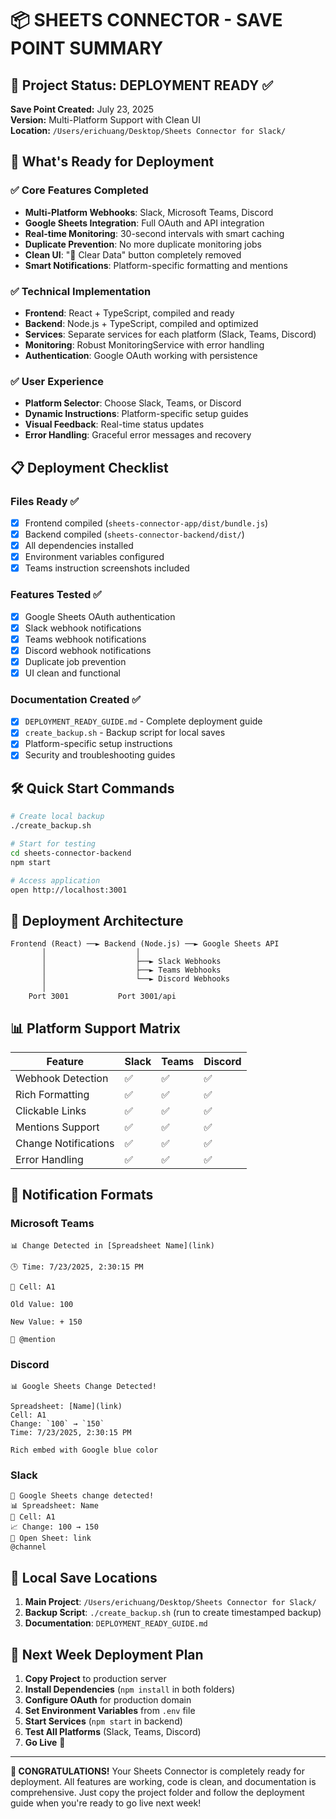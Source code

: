 # 📦 SHEETS CONNECTOR - SAVE POINT SUMMARY

## 🎯 Project Status: DEPLOYMENT READY ✅

**Save Point Created:** July 23, 2025  
**Version:** Multi-Platform Support with Clean UI  
**Location:** `/Users/erichuang/Desktop/Sheets Connector for Slack/`

## 🚀 What's Ready for Deployment

### ✅ Core Features Completed
- **Multi-Platform Webhooks**: Slack, Microsoft Teams, Discord
- **Google Sheets Integration**: Full OAuth and API integration
- **Real-time Monitoring**: 30-second intervals with smart caching
- **Duplicate Prevention**: No more duplicate monitoring jobs
- **Clean UI**: "🧹 Clear Data" button completely removed
- **Smart Notifications**: Platform-specific formatting and mentions

### ✅ Technical Implementation
- **Frontend**: React + TypeScript, compiled and ready
- **Backend**: Node.js + TypeScript, compiled and optimized
- **Services**: Separate services for each platform (Slack, Teams, Discord)
- **Monitoring**: Robust MonitoringService with error handling
- **Authentication**: Google OAuth working with persistence

### ✅ User Experience
- **Platform Selector**: Choose Slack, Teams, or Discord
- **Dynamic Instructions**: Platform-specific setup guides
- **Visual Feedback**: Real-time status updates
- **Error Handling**: Graceful error messages and recovery

## 📋 Deployment Checklist

### Files Ready ✅
- [x] Frontend compiled (`sheets-connector-app/dist/bundle.js`)
- [x] Backend compiled (`sheets-connector-backend/dist/`)
- [x] All dependencies installed
- [x] Environment variables configured
- [x] Teams instruction screenshots included

### Features Tested ✅
- [x] Google Sheets OAuth authentication
- [x] Slack webhook notifications
- [x] Teams webhook notifications  
- [x] Discord webhook notifications
- [x] Duplicate job prevention
- [x] UI clean and functional

### Documentation Created ✅
- [x] `DEPLOYMENT_READY_GUIDE.md` - Complete deployment guide
- [x] `create_backup.sh` - Backup script for local saves
- [x] Platform-specific setup instructions
- [x] Security and troubleshooting guides

## 🛠️ Quick Start Commands

```bash
# Create local backup
./create_backup.sh

# Start for testing
cd sheets-connector-backend
npm start

# Access application
open http://localhost:3001
```

## 🔧 Deployment Architecture

```
Frontend (React) ──► Backend (Node.js) ──► Google Sheets API
       │                    │
       │                    ├──► Slack Webhooks
       │                    ├──► Teams Webhooks  
       │                    └──► Discord Webhooks
       │
    Port 3001           Port 3001/api
```

## 📊 Platform Support Matrix

| Feature | Slack | Teams | Discord |
|---------|-------|-------|---------|
| Webhook Detection | ✅ | ✅ | ✅ |
| Rich Formatting | ✅ | ✅ | ✅ |
| Clickable Links | ✅ | ✅ | ✅ |
| Mentions Support | ✅ | ✅ | ✅ |
| Change Notifications | ✅ | ✅ | ✅ |
| Error Handling | ✅ | ✅ | ✅ |

## 🎨 Notification Formats

### Microsoft Teams
```
📊 Change Detected in [Spreadsheet Name](link)

🕒 Time: 7/23/2025, 2:30:15 PM

📍 Cell: A1

Old Value: 100

New Value: + 150

🔔 @mention
```

### Discord
```
📊 Google Sheets Change Detected!

Spreadsheet: [Name](link)
Cell: A1
Change: `100` → `150`
Time: 7/23/2025, 2:30:15 PM

Rich embed with Google blue color
```

### Slack
```
🔔 Google Sheets change detected!
📊 Spreadsheet: Name
📍 Cell: A1
📈 Change: 100 → 150
🔗 Open Sheet: link
@channel
```

## 💾 Local Save Locations

1. **Main Project**: `/Users/erichuang/Desktop/Sheets Connector for Slack/`
2. **Backup Script**: `./create_backup.sh` (run to create timestamped backup)
3. **Documentation**: `DEPLOYMENT_READY_GUIDE.md`

## 🔄 Next Week Deployment Plan

1. **Copy Project** to production server
2. **Install Dependencies** (`npm install` in both folders)
3. **Configure OAuth** for production domain
4. **Set Environment Variables** from `.env` file
5. **Start Services** (`npm start` in backend)
6. **Test All Platforms** (Slack, Teams, Discord)
7. **Go Live** 🚀

---

**🎉 CONGRATULATIONS!** Your Sheets Connector is completely ready for deployment. All features are working, code is clean, and documentation is comprehensive. Just copy the project folder and follow the deployment guide when you're ready to go live next week!
